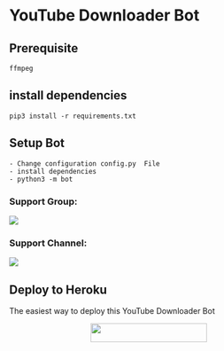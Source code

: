 # YouTube Downloader Bot
## Prerequisite
    ffmpeg
  
    
## install dependencies
    pip3 install -r requirements.txt


## Setup Bot
    - Change configuration config.py  File
    - install dependencies
    - python3 -m bot
    
### Support Group:
<a href="https://t.me/InFoJosTelGroup"><img src="https://img.shields.io/badge/Telegram-Join%20Telegram%20Group-blue.svg?logo=telegram"></a>
### Support Channel:
<a href="https://t.me/LushaiMusic"><img src="https://img.shields.io/badge/Telegram-Join%20Telegram%20Channel-red.svg?logo=telegram"></a>

## Deploy to Heroku

The easiest way to deploy this YouTube Downloader Bot
<p align="center"><a href="https://heroku.com/deploy?template=https://github.com/sivaparvathigoli5/yt-downloader"> <img src="https://img.shields.io/badge/Deploy%20To%20Heroku-blueviolet?style=for-the-badge&logo=heroku" width="210" height="34.45"/></a></p>
